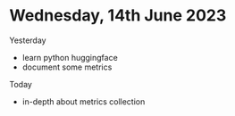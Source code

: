 # Wednesday, 14th June 2023

Yesterday
- learn python huggingface
- document some metrics


Today
- in-depth about metrics collection
